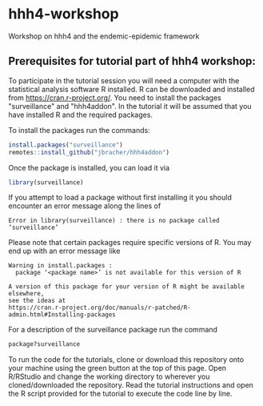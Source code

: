 # hhh4-workshop
Workshop on hhh4 and the endemic-epidemic framework

## Prerequisites for tutorial part of hhh4 workshop:

To participate in the tutorial session you will need a computer with the statistical analysis software R installed. R can be downloaded and installed from https://cran.r-project.org/. You need to install the packages "surveillance" and "hhh4addon". In the tutorial it will be assumed that you have installed R and the required packages.

To install the packages run the commands:

```r
install.packages("surveillance")
remotes::install_github("jbracher/hhh4addon")
```

Once the package is installed, you can load it via

```r
library(surveillance)
```

If you attempt to load a package without first installing it you should encounter an error message along the lines of

```
Error in library(surveillance) : there is no package called ‘surveillance’
```

Please note that certain packages require specific versions of R. You may end up with an error message like

```
Warning in install.packages :
  package ‘<package name>’ is not available for this version of R

A version of this package for your version of R might be available elsewhere,
see the ideas at
https://cran.r-project.org/doc/manuals/r-patched/R-admin.html#Installing-packages
```

For a description of the surveillance package run the command

```r
package?surveillance
```

To run the code for the tutorials, clone or download this repository onto
your machine using the green button at the top of this page. Open
R/RStudio and change the working directory to wherever you
cloned/downloaded the repository. Read the tutorial instructions and open
the R script provided for the tutorial to execute the code line by line.
